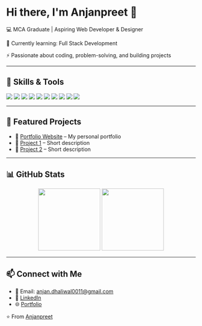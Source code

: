 # Hi there, I'm Anjanpreet 👋  

<p>💻 MCA Graduate | Aspiring Web Developer & Designer </p>
<p>🌱 Currently learning: Full Stack Development </p>
<p>⚡ Passionate about coding, problem-solving, and building projects  </p>

---

## 🔧 Skills & Tools
<p align="left">
  <img src="https://img.shields.io/badge/Code-Java-orange?logo=java" />
  <img src="https://img.shields.io/badge/Code-C++-informational?logo=cplusplus" />
  <img src="https://img.shields.io/badge/Web-HTML-red?logo=html" />
  <img src="https://img.shields.io/badge/Web-PHP-red?logo=PHP" />
  <img src="https://img.shields.io/badge/Web-Wix-black?logo=Wix" />
  <img src="https://img.shields.io/badge/Web-CSS-blue?logo=css" />
  <img src="https://img.shields.io/badge/Web-JavaScript-yellow?logo=javascript" />
  <img src="https://img.shields.io/badge/Web-wordpress-blue?logo=Wordpress" />
  <img src="https://img.shields.io/badge/Tools-Git-black?logo=git" />
  <img src="https://img.shields.io/badge/Tools-GitHub-black?logo=github" />
</p>

---

## 📂 Featured Projects
- 🔗 [Portfolio Website](https://Anjanpreet47.github.io) – My personal portfolio  
- 🔗 [Project 1](https://github.com/your-username/project1) – Short description  
- 🔗 [Project 2](https://github.com/your-username/project2) – Short description  

---

## 📊 GitHub Stats
<p align="center">
  <img src="https://github-readme-stats.vercel.app/api?username=Anjanpreet47&show_icons=true&theme=tokyonight" height="165" />
  <img src="https://github-readme-stats.vercel.app/api/top-langs/?username=Anjanpreet47&layout=compact&theme=tokyonight" height="165" />
</p>

---
## 📫 Connect with Me
- 📧 Email: anjan.dhaliwal0011@gmail.com  
- 💼 [LinkedIn](https://www.linkedin.com/in/anjanpreet-kaur/)  
- 🌐 [Portfolio](https://Anjanpreet47.github.io)  

⭐️ From [Anjanpreet](https://github.com/Anjanpreet47)
